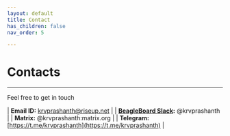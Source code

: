 ```yaml
---
layout: default
title: Contact
has_children: false
nav_order: 5

---
```


# Contacts
---
Feel free to get in touch 

| **Email ID:** krvprashanth@riseup.net | 
| **[BeagleBoard Slack](http://bbb.io/gsocchat):** @krvprashanth |
| **Matrix:** @krvprashanth:matrix.org |
| **Telegram:** [https://t.me/krvprashanth](https://t.me/krvprashanth) |


